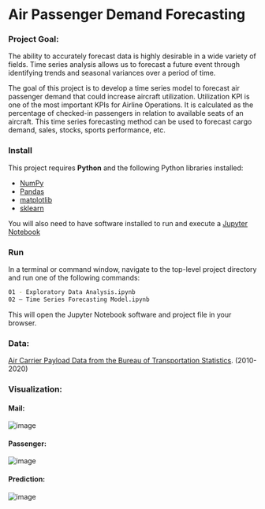 # Air Passenger Demand Forecasting

### Project Goal:

The ability to accurately forecast data is highly desirable in a wide variety of fields. Time series analysis allows us to forecast a future event through identifying trends and seasonal variances over a period of time. 

The goal of this project is to develop a time series model to forecast air passenger demand that could increase aircraft utilization. Utilization KPI is one of the most important KPIs for Airline Operations. It is calculated as the percentage of checked-in passengers in relation to available seats of an aircraft. This time series forecasting method can be used to forecast cargo demand, sales, stocks, sports performance, etc. 

### Install

This project requires **Python** and the following Python libraries installed:

- [NumPy](http://www.numpy.org/)
- [Pandas](http://pandas.pydata.org/)
- [matplotlib](http://matplotlib.org/)
- [sklearn](https://scikit-learn.org)

You will also need to have software installed to run and execute a [Jupyter Notebook](http://ipython.org/notebook.html)


### Run

In a terminal or command window, navigate to the top-level project directory and run one of the following commands:


```bash
01 - Exploratory Data Analysis.ipynb	
02 – Time Series Forecasting Model.ipynb
```

This will open the Jupyter Notebook software and project file in your browser.

### Data:
 [Air Carrier Payload Data from the Bureau of Transportation Statistics](http://www.transtats.bts.gov/DL_SelectFields.asp?Table_ID=259&DB_Short_Name=Air%20Carriers). (2010-2020)

### Visualization:
#### Mail: 
![image](https://user-images.githubusercontent.com/44122973/81238750-b06de280-8fb7-11ea-850a-3121281a9498.png)

#### Passenger:
![image](https://user-images.githubusercontent.com/44122973/81238813-dd21fa00-8fb7-11ea-81a0-21120e5bbbcf.png)

#### Prediction:
![image](https://user-images.githubusercontent.com/44122973/81238880-080c4e00-8fb8-11ea-83c1-0689d2cea8ec.png)
